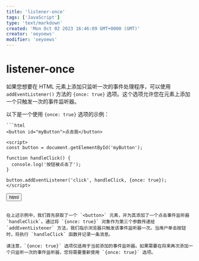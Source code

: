```yaml
---
title: 'listener-once'
tags: ['JavaScript']
type: 'text/markdown'
created: 'Mon Oct 02 2023 16:46:09 GMT+0000 (GMT)'
creator: 'oeyoews'
modifier: 'oeyoews'
---
```


# listener-once

如果您想要在 HTML 元素上添加只监听一次的事件处理程序，可以使用 `addEventListener()` 方法的 `{once: true}` 选项。这个选项允许您在元素上添加一个只触发一次的事件监听器。

以下是一个使用 `{once: true}` 选项的示例：

```
```html
<button id="myButton">点击我</button>

<script>
const button = document.getElementById('myButton');

function handleClick() {
  console.log('按钮被点击了');
}

button.addEventListener('click', handleClick, {once: true});
</script>
```

<button>html</button>
```

在上述示例中，我们首先获取了一个 `<button>` 元素，并为其添加了一个点击事件监听器 `handleClick`。通过将 `{once: true}` 对象作为第三个参数传递给 `addEventListener` 方法，我们指示浏览器只触发该事件监听器一次。当用户单击按钮时，将执行 `handleClick` 函数并记录一条消息。

请注意，`{once: true}` 选项仅适用于当前添加的事件监听器。如果需要在将来再次添加一个只监听一次的事件监听器，您将需要重新使用 `{once: true}` 选项。
